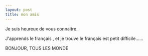 ```yaml
---
layout: post
title: mon amis
---
```


<p>Je suis heureux de vous connaitre.</p>
<p>J&#39;apprends le français , et je trouve le français est petit difficile&#8230;&#8230;</p>
<p>BONJOUR, TOUS LES MONDE</p>
<p></p>
